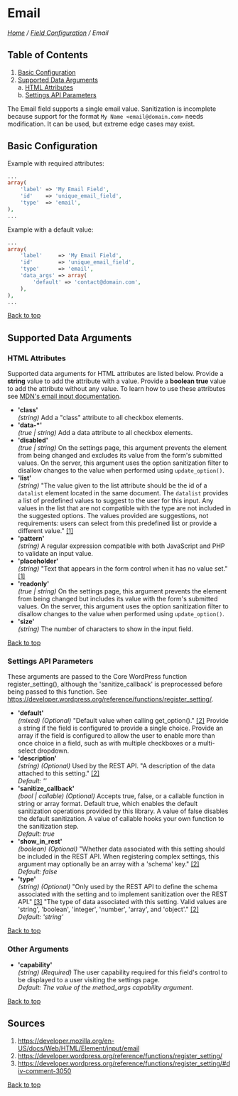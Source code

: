 # Email

*[Home](../../README.md) / [Field Configuration](../field-configuration.md) / Email*

## Table of Contents

1. [Basic Configuration](#basic-configuration)
2. [Supported Data Arguments](#supported-data-arguments)  
   a. [HTML Attributes](#html-attributes)  
   b. [Settings API Parameters](#settings-api-parameters)

The Email field supports a single email value. Sanitization is incomplete because support for the format `My Name <email@domain.com>` needs modification. It can be used, but extreme edge cases may exist.

## Basic Configuration

Example with required attributes:

```php
...
array(
	'label' => 'My Email Field',
	'id'    => 'unique_email_field',
	'type'  => 'email',
),
...
```

Example with a default value:

```php
...
array(
	'label'     => 'My Email Field',
	'id'        => 'unique_email_field',
	'type'      => 'email',
	'data_args' => array(
		'default' => 'contact@domain.com',
	),
),
...
```

[Back to top](#email)

## Supported Data Arguments

### HTML Attributes

Supported data arguments for HTML attributes are listed below. Provide a **string** value to add the attribute with a value. Provide a **boolean true** value to add the attribute without any value. To learn how to use these attributes see [MDN's email input documentation](https://developer.mozilla.org/en-US/docs/Web/HTML/Element/input/email).

* __'class'__  
  *(string)*
  Add a "class" attribute to all checkbox elements.
* __'data-*'__  
  *(true | string)*
  Add a data attribute to all checkbox elements.
* __'disabled'__  
  *(true | string)*
  On the settings page, this argument prevents the element from being changed and excludes its value from the form's submitted values. On the server, this argument uses the option sanitization filter to disallow changes to the value when performed using `update_option()`.
* __'list'__  
  *(string)*
  "The value given to the list attribute should be the id of a `datalist` element located in the same document. The `datalist` provides a list of predefined values to suggest to the user for this input. Any values in the list that are not compatible with the type are not included in the suggested options. The values provided are suggestions, not requirements: users can select from this predefined list or provide a different value." [[1]](#sources)
* __'pattern'__  
  *(string)*
  A regular expression compatible with both JavaScript and PHP to validate an input value.
* __'placeholder'__  
  *(string)*
  "Text that appears in the form control when it has no value set." [[1]](#sources)
* __'readonly'__  
  *(true | string)*
  On the settings page, this argument prevents the element from being changed but includes its value with the form's submitted values. On the server, this argument uses the option sanitization filter to disallow changes to the value when performed using `update_option()`.
* __'size'__  
  *(string)*
  The number of characters to show in the input field.

[Back to top](#email)

### Settings API Parameters

These arguments are passed to the Core WordPress function register_setting(), although the 'sanitize_callback' is preprocessed before being passed to this function. See https://developer.wordpress.org/reference/functions/register_setting/.

* __'default'__  
  *(mixed) (Optional)* 
  "Default value when calling get_option()." [[2]](#sources) Provide a string if the field is configured to provide a single choice. Provide an array if the field is configured to allow the user to enable more than once choice in a field, such as with multiple checkboxes or a multi-select dropdown.
* __'description'__  
  *(string) (Optional)* 
  Used by the REST API. "A description of the data attached to this setting." [[2]](#sources)  
  *Default: ''*
* __'sanitize_callback'__  
  *(bool | callable) (Optional)* 
  Accepts true, false, or a callable function in string or array format. Default true, which enables the default sanitization operations provided by this library. A value of false disables the default sanitization. A value of callable hooks your own function to the sanitization step.  
  *Default: true*
* __'show_in_rest'__  
  *(boolean) (Optional)* 
  "Whether data associated with this setting should be included in the REST API. When registering complex settings, this argument may optionally be an array with a 'schema' key." [[2]](#sources)  
  *Default: false*
* __'type'__  
  *(string) (Optional)* 
  "Only used by the REST API to define the schema associated with the setting and to implement sanitization over the REST API." [[3]](#sources) "The type of data associated with this setting. Valid values are 'string', 'boolean', 'integer', 'number', 'array', and 'object'." [[2]](#sources)  
  *Default: 'string'*

[Back to top](#email)

### Other Arguments

* __'capability'__  
  *(string) (Required)* 
  The user capability required for this field's control to be displayed to a user visiting the settings page.  
  *Default: The value of the method_args capability argument.*

[Back to top](#email)

## Sources

1. https://developer.mozilla.org/en-US/docs/Web/HTML/Element/input/email
2. https://developer.wordpress.org/reference/functions/register_setting/
3. https://developer.wordpress.org/reference/functions/register_setting/#div-comment-3050

[Back to top](#email)
